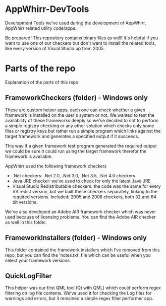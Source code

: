 AppWhirr-DevTools=================Development Tools we've used during the development of AppWhirr, AppWhirr related utility code/apps.Be prepared!This repository contains binary files as well! It's helpful if you want to use one of our checkers but don't want to install the related tools, like every version of Visual Studio up from 2005.Parts of the repo=================Explanation of the parts of this repoFrameworkCheckers (folder) - Windows only--------------------------These are custom helper apps, each one can check whether a given framework is installed on the user's system or not. We wanted to test the availability of these frameworks deeply so we've decided to not to perform a simple registry checking or any other solution which checks only some files or registry keys but rather run a simple program which links against the target framework and generates a specified output if it succeeds.This way if a given framework test program generated the required output we could be sure it could run using the target framework therefor the framework is available.AppWhirr used the following framework checkers* .Net checkers: .Net 2.0, .Net 3.0, .Net 3.5, .Net 4.0 checkers* Java JRE checker: we've used to check for only the latest Java JRE* Visual Studio Redistributable checkers: the code was the same for every VS redist version, but we built these checkers separately, linking to the required versions. Included: 2005 and 2008 checkers, both 32 and 64 bit versions.We've also developed an Adobe AIR framework checker which was never used because of licensing problems. You can find the Adobe AIR checker as well in this folder.FrameworkInstallers (folder) - Windows only--------------------------This folder contained the framework installers which I've removed from this repo, but you can find the 'notes.txt' file which can be useful when you select your framework versions.QuickLogFilter--------------------------This helper was our first QML tool (Qt with QML) which could perform regex filtering on log file contents. We've used it for checking the Log files for warnings and errors, but it remained a simple regex filter performer app.